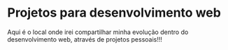 # Projetos para desenvolvimento web
Aqui é o local onde irei compartilhar minha evolução dentro do desenvolvimento web, através de projetos pessoais!!!
